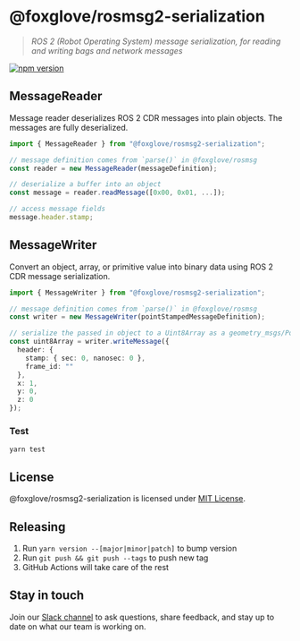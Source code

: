 # @foxglove/rosmsg2-serialization

> _ROS 2 (Robot Operating System) message serialization, for reading and writing bags and network messages_

[![npm version](https://img.shields.io/npm/v/@foxglove/rosmsg2-serialization.svg?style=flat)](https://www.npmjs.com/package/@foxglove/rosmsg2-serialization)

## MessageReader

Message reader deserializes ROS 2 CDR messages into plain objects. The messages are fully deserialized.

```typescript
import { MessageReader } from "@foxglove/rosmsg2-serialization";

// message definition comes from `parse()` in @foxglove/rosmsg
const reader = new MessageReader(messageDefinition);

// deserialize a buffer into an object
const message = reader.readMessage([0x00, 0x01, ...]);

// access message fields
message.header.stamp;
```

## MessageWriter

Convert an object, array, or primitive value into binary data using ROS 2 CDR message serialization.

```Typescript
import { MessageWriter } from "@foxglove/rosmsg2-serialization";

// message definition comes from `parse()` in @foxglove/rosmsg
const writer = new MessageWriter(pointStampedMessageDefinition);

// serialize the passed in object to a Uint8Array as a geometry_msgs/PointStamped message
const uint8Array = writer.writeMessage({
  header: {
    stamp: { sec: 0, nanosec: 0 },
    frame_id: ""
  },
  x: 1,
  y: 0,
  z: 0
});
```

### Test

`yarn test`

## License

@foxglove/rosmsg2-serialization is licensed under [MIT License](https://opensource.org/licenses/MIT).

## Releasing

1. Run `yarn version --[major|minor|patch]` to bump version
2. Run `git push && git push --tags` to push new tag
3. GitHub Actions will take care of the rest

## Stay in touch

Join our [Slack channel](https://foxglove.dev/join-slack) to ask questions, share feedback, and stay up to date on what our team is working on.

